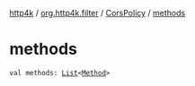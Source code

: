 [http4k](../../index.md) / [org.http4k.filter](../index.md) / [CorsPolicy](index.md) / [methods](./methods.md)

# methods

`val methods: `[`List`](https://kotlinlang.org/api/latest/jvm/stdlib/kotlin.collections/-list/index.html)`<`[`Method`](../../org.http4k.core/-method/index.md)`>`